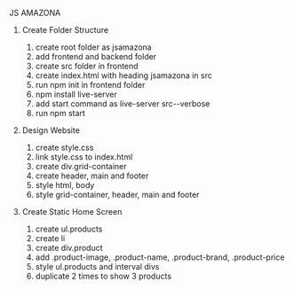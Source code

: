 JS AMAZONA

1. Create Folder Structure
    1. create root folder as jsamazona
    2. add frontend and backend folder
    3. create src folder in frontend
    4. create index.html with heading jsamazona in src
    5. run npm init in frontend folder
    6. npm install live-server
    7. add start command as live-server src--verbose
    8.  run npm start

2. Design Website
    1. create style.css
    2. link style.css to index.html
    3. create div.grid-container
    4. create header, main and footer
    5. style html, body
    6. style grid-container, header, main and footer

3. Create Static Home Screen
    1. create ul.products
    2. create li
    3. create div.product
    4. add .product-image, .product-name, .product-brand, .product-price
    5. style ul.products and interval divs
    6. duplicate 2 times to show 3 products    


